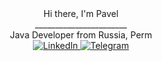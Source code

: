 <div align="center">Hi there, I'm  Pavel </div>

<div align="center">_______________________ </div>

<div align="center">Java Developer from Russia, Perm </div>


<div id="socials" align="center">
    <a href="https:// www.linkedin.com/in/pavel-korotkikh">
    <img src="https://img.shields.io/badge/LinkedIn-blue?style=for-the-badge&logo=linkedin&logoColor=white" alt="LinkedIn"/>

  <a href="https://www.t.me/vylout">
    <img src="https://img.shields.io/badge/Telegram-blue?style=for-the-badge&logo=telegram&logoColor=white" alt="Telegram"/>
  </a>
</div>
